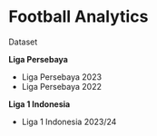 # **Football Analytics**

Dataset

**Liga Persebaya**

* Liga Persebaya 2023
* Liga Persebaya 2022

**Liga 1 Indonesia**

* Liga 1 Indonesia 2023/24
